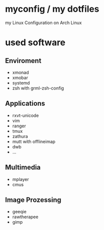 myconfig / my dotfiles
======================

my Linux Configuration on Arch Linux

# used software
## Enviroment
- xmonad
- xmobar
- systemd
- zsh with grml-zsh-config

## Applications
- rxvt-unicode
- vim
- ranger
- tmux
- zathura
- mutt with offlineimap
- dwb
- ...

## Multimedia
- mplayer
- cmus

## Image Prozessing
- geeqie
- rawtherapee
- gimp

<!--- vim: set ft=md : -->
